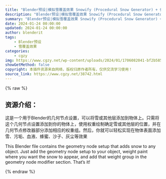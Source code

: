 ```yaml
---
title: "Blender预设|模拟雪覆盖效果 Snowify (Procedural Snow Generator) + 使用教程"
description: "Blender预设|模拟雪覆盖效果 Snowify (Procedural Snow Generator) + 使用教程"
summary: "Blender预设|模拟雪覆盖效果 Snowify (Procedural Snow Generator) + 使用教程"
date: 2024-01-24 00:00:00
updated: 2024-01-24 00:00:00
author: blenderit
tags: 
    - Blender预设
    - 雪覆盖效果
categories:
    - cgzy
img: https://www.cgzy.net/wp-content/uploads/2024/01/1706082041-bf2b585aaeb7a04.webp
showGetMethod: false
copyright: 本插件资源来自网络，版权归原作者所有，仅供交流学习使用！
source_link: https://www.cgzy.net/38742.html
---
```


{% raw %}
<div class="wp-block-pandastudio-title"><div class="title_style_01"><h2 id="h2-0">资源介绍：</h2></div></div><p class="is-style-text-indent-2em">这是一个用于Blender的几何节点设置，可以将雪或其他层添加到物体上。只需将这个几何节点设置添加到你的物体上，使用权重绘制确定雪或其他层的位置，并在几何节点修改器部分添加相应的权重组。然后，你就可以轻松实现在物体表面添加雪、污垢、血液、蜂蜜、沙子、灰尘等效果</p><p>This Blender file contains the geometry node setup that adds snow to any object. Just add the geometry node setup to your object, weight paint where you want the snow to appear, and add that weight group in the geometry node modifier section. That’s it!</p>
<div style="display: none">cgzy</div>
{% endraw %}
